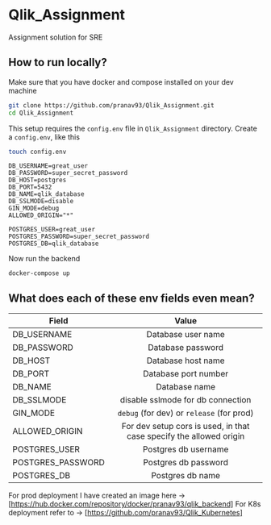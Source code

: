 # Qlik_Assignment

Assignment solution for SRE

## How to run locally?

Make sure that you have docker and compose installed on your dev machine

```bash
git clone https://github.com/pranav93/Qlik_Assignment.git
cd Qlik_Assignment
```

This setup requires the `config.env` file in `Qlik_Assignment` directory.
Create a `config.env`, like this

```bash
touch config.env
```

```env
DB_USERNAME=great_user
DB_PASSWORD=super_secret_password
DB_HOST=postgres
DB_PORT=5432
DB_NAME=qlik_database
DB_SSLMODE=disable
GIN_MODE=debug
ALLOWED_ORIGIN="*"

POSTGRES_USER=great_user
POSTGRES_PASSWORD=super_secret_password
POSTGRES_DB=qlik_database
```

Now run the backend

```
docker-compose up
```

## What does each of these env fields even mean?

| Field             |                                Value                                |
| ----------------- | :-----------------------------------------------------------------: |
| DB_USERNAME       |                         Database user name                          |
| DB_PASSWORD       |                          Database password                          |
| DB_HOST           |                         Database host name                          |
| DB_PORT           |                        Database port number                         |
| DB_NAME           |                            Database name                            |
| DB_SSLMODE        |                  disable sslmode for db connection                  |
| GIN_MODE          |              `debug` (for dev) or `release` (for prod)              |
| ALLOWED_ORIGIN    | For dev setup cors is used, in that case specify the allowed origin |
| POSTGRES_USER     |                        Postgres db username                         |
| POSTGRES_PASSWORD |                        Postgres db password                         |
| POSTGRES_DB       |                          Postgres db name                           |

For prod deployment I have created an image here -> [https://hub.docker.com/repository/docker/pranav93/qlik_backend]
For K8s deployment refer to -> [https://github.com/pranav93/Qlik_Kubernetes]
